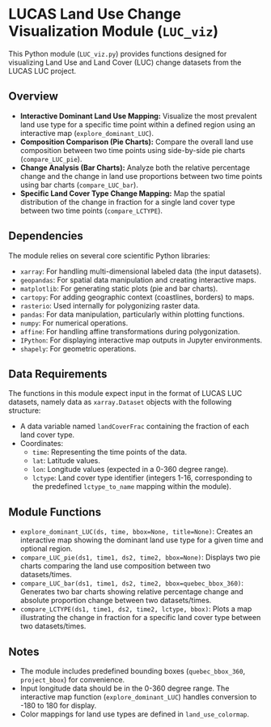 # LUCAS Land Use Change Visualization Module (`LUC_viz`)

This Python module (`LUC_viz.py`) provides functions designed for visualizing Land Use and Land Cover (LUC) change datasets from the LUCAS LUC project.

## Overview

*   **Interactive Dominant Land Use Mapping:** Visualize the most prevalent land use type for a specific time point within a defined region using an interactive map (`explore_dominant_LUC`).
*   **Composition Comparison (Pie Charts):** Compare the overall land use composition between two time points using side-by-side pie charts (`compare_LUC_pie`).
*   **Change Analysis (Bar Charts):** Analyze both the relative percentage change and the change in land use proportions between two time points using bar charts (`compare_LUC_bar`).
*   **Specific Land Cover Type Change Mapping:** Map the spatial distribution of the change in fraction for a single land cover type between two time points (`compare_LCTYPE`).

## Dependencies

The module relies on several core scientific Python libraries:

*   `xarray`: For handling multi-dimensional labeled data (the input datasets).
*   `geopandas`: For spatial data manipulation and creating interactive maps.
*   `matplotlib`: For generating static plots (pie and bar charts).
*   `cartopy`: For adding geographic context (coastlines, borders) to maps.
*   `rasterio`: Used internally for polygonizing raster data.
*   `pandas`: For data manipulation, particularly within plotting functions.
*   `numpy`: For numerical operations.
*   `affine`: For handling affine transformations during polygonization.
*   `IPython`: For displaying interactive map outputs in Jupyter environments.
*   `shapely`: For geometric operations.

## Data Requirements

The functions in this module expect input in the format of LUCAS LUC datasets, namely data as `xarray.Dataset` objects with the following structure:

*   A data variable named `landCoverFrac` containing the fraction of each land cover type.
*   Coordinates:
    *   `time`: Representing the time points of the data.
    *   `lat`: Latitude values.
    *   `lon`: Longitude values (expected in a 0-360 degree range).
    *   `lctype`: Land cover type identifier (integers 1-16, corresponding to the predefined `lctype_to_name` mapping within the module).

## Module Functions

*   `explore_dominant_LUC(ds, time, bbox=None, title=None)`: Creates an interactive map showing the dominant land use type for a given time and optional region.
*   `compare_LUC_pie(ds1, time1, ds2, time2, bbox=None)`: Displays two pie charts comparing the land use composition between two datasets/times.
*   `compare_LUC_bar(ds1, time1, ds2, time2, bbox=quebec_bbox_360)`: Generates two bar charts showing relative percentage change and absolute proportion change between two datasets/times.
*   `compare_LCTYPE(ds1, time1, ds2, time2, lctype, bbox)`: Plots a map illustrating the change in fraction for a specific land cover type between two datasets/times.

## Notes

*   The module includes predefined bounding boxes (`quebec_bbox_360`, `project_bbox`) for convenience.
*   Input longitude data should be in the 0-360 degree range. The interactive map function (`explore_dominant_LUC`) handles conversion to -180 to 180 for display.
*   Color mappings for land use types are defined in `land_use_colormap`. 

